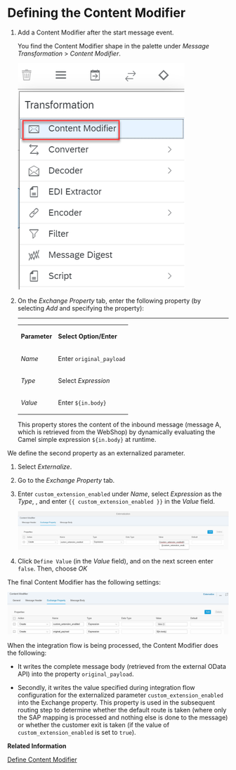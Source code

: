 <!-- loioa51751f9c647451b85745417732d1de0 -->

# Defining the Content Modifier

1.  Add a Content Modifier after the start message event.

    You find the Content Modifier shape in the palette under *Message Transformation* \> *Content Modifier*.

    ![](images/CONTENTMODIFIER_3335dac.png)

2.  On the *Exchange Property* tab, enter the following property \(by selecting *Add* and specifying the property\):

    ****


    <table>
    <tr>
    <th valign="top">

    Parameter


    
    </th>
    <th valign="top">

    Select Option/Enter


    
    </th>
    </tr>
    <tr>
    <td valign="top">
    
    *Name* 


    
    </td>
    <td valign="top">
    
    Enter `original_payload`


    
    </td>
    </tr>
    <tr>
    <td valign="top">
    
    *Type* 


    
    </td>
    <td valign="top">
    
    Select *Expression*


    
    </td>
    </tr>
    <tr>
    <td valign="top">
    
    *Value* 


    
    </td>
    <td valign="top">
    
    Enter `${in.body}`


    
    </td>
    </tr>
    </table>
    
    This property stores the content of the inbound message \(message A, which is retrieved from the WebShop\) by dynamically evaluating the Camel simple expression `${in.body}` at runtime.


We define the second property as an externalized parameter.

1.  Select *Externalize*.

2.  Go to the *Exchange Property* tab.

3.  Enter `custom_extension_enabled` under *Name*, select *Expression* as the *Type*, , and enter `{{ custom_extension_enabled }}` in the *Value* field.

    ![](images/Custom_Extension_Content_Modifier_Externalize_1_c2788ee.png)

4.  Click `Define Value` \(in the *Value* field\), and on the next screen enter `false`. Then, choose *OK*


The final Content Modifier has the following settings:

![](images/Custom_Extension_Content_Modifier_Final_0a54105.png)

When the integration flow is being processed, the Content Modifier does the following:

-   It writes the complete message body \(retrieved from the external OData API\) into the property `original_payload`.

-   Secondly, it writes the value specified during integration flow configuration for the externalized parameter `custom_extension_enabled` into the Exchange property. This property is used in the subsequent routing step to determine whether the default route is taken \(where only the SAP mapping is processed and nothing else is done to the message\) or whether the customer exit is taken \(if the value of `custom_extension_enabled` is set to `true`\).


**Related Information**  


[Define Content Modifier](define-content-modifier-8f04a70.md "")


